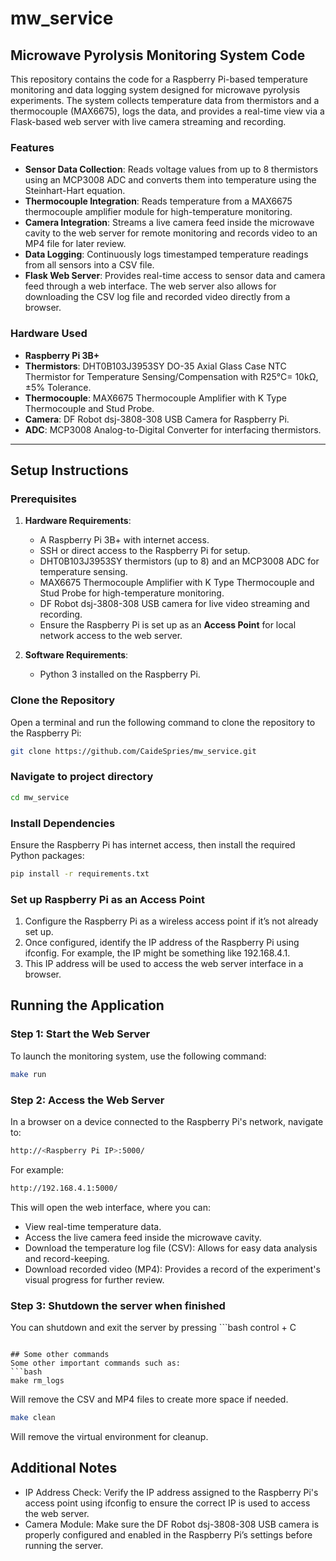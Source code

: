 # mw_service
## Microwave Pyrolysis Monitoring System Code

This repository contains the code for a Raspberry Pi-based temperature monitoring and data logging system designed for microwave pyrolysis experiments. The system collects temperature data from thermistors and a thermocouple (MAX6675), logs the data, and provides a real-time view via a Flask-based web server with live camera streaming and recording.

### Features
- **Sensor Data Collection**: Reads voltage values from up to 8 thermistors using an MCP3008 ADC and converts them into temperature using the Steinhart-Hart equation.
- **Thermocouple Integration**: Reads temperature from a MAX6675 thermocouple amplifier module for high-temperature monitoring.
- **Camera Integration**: Streams a live camera feed inside the microwave cavity to the web server for remote monitoring and records video to an MP4 file for later review.
- **Data Logging**: Continuously logs timestamped temperature readings from all sensors into a CSV file.
- **Flask Web Server**: Provides real-time access to sensor data and camera feed through a web interface. The web server also allows for downloading the CSV log file and recorded video directly from a browser.

### Hardware Used
- **Raspberry Pi 3B+**
- **Thermistors**: DHT0B103J3953SY DO-35 Axial Glass Case NTC Thermistor for Temperature Sensing/Compensation with R25°C= 10kΩ, ±5% Tolerance.
- **Thermocouple**: MAX6675 Thermocouple Amplifier with K Type Thermocouple and Stud Probe.
- **Camera**: DF Robot dsj-3808-308 USB Camera for Raspberry Pi.
- **ADC**: MCP3008 Analog-to-Digital Converter for interfacing thermistors.

---

## Setup Instructions

### Prerequisites
1. **Hardware Requirements**:
   - A Raspberry Pi 3B+ with internet access.
   - SSH or direct access to the Raspberry Pi for setup.
   - DHT0B103J3953SY thermistors (up to 8) and an MCP3008 ADC for temperature sensing.
   - MAX6675 Thermocouple Amplifier with K Type Thermocouple and Stud Probe for high-temperature monitoring.
   - DF Robot dsj-3808-308 USB camera for live video streaming and recording.
   - Ensure the Raspberry Pi is set up as an **Access Point** for local network access to the web server.

2. **Software Requirements**:
   - Python 3 installed on the Raspberry Pi.

### Clone the Repository
Open a terminal and run the following command to clone the repository to the Raspberry Pi:
```bash
git clone https://github.com/CaideSpries/mw_service.git
```

### Navigate to project directory
```bash
cd mw_service
```

### Install Dependencies
Ensure the Raspberry Pi has internet access, then install the required Python packages:
```bash
pip install -r requirements.txt
```

### Set up Raspberry Pi as an Access Point
1. Configure the Raspberry Pi as a wireless access point if it’s not already set up.
2. Once configured, identify the IP address of the Raspberry Pi using ifconfig. For example, the IP might be something like 192.168.4.1.
3. This IP address will be used to access the web server interface in a browser.

## Running the Application
### Step 1: Start the Web Server
To launch the monitoring system, use the following command:
```bash
make run
```

### Step 2: Access the Web Server
In a browser on a device connected to the Raspberry Pi's network, navigate to:
```bash
http://<Raspberry Pi IP>:5000/
```

For example:
```bash
http://192.168.4.1:5000/
```

This will open the web interface, where you can:

- View real-time temperature data.
- Access the live camera feed inside the microwave cavity.
- Download the temperature log file (CSV): Allows for easy data analysis and record-keeping.
- Download recorded video (MP4): Provides a record of the experiment's visual progress for further review.

### Step 3: Shutdown the server when finished
You can shutdown and exit the server by pressing ```bash
control + C
```

## Some other commands
Some other important commands such as:
```bash
make rm_logs
```
Will remove the CSV and MP4 files to create more space if needed.

```bash
make clean
```

Will remove the virtual environment for cleanup.

## Additional Notes
- IP Address Check: Verify the IP address assigned to the Raspberry Pi's access point using ifconfig to ensure the correct IP is used to access the web server.
- Camera Module: Make sure the DF Robot dsj-3808-308 USB camera is properly configured and enabled in the Raspberry Pi’s settings before running the server.
